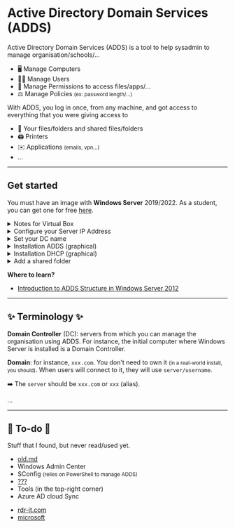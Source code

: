 # Active Directory Domain Services (ADDS)

<div class="row row-cols-md-2 mt-4"><div>

Active Directory Domain Services (ADDS) is a tool to help sysadmin to manage organisation/schools/...

* 🖥️ Manage Computers
* 🧑‍🍼️ Manage Users
* 🚧️ Manage Permissions to access files/apps/...
* ⚖️️ Manage Policies <small>(ex: password length/...)</small>
</div><div>

With ADDS, you log in once, from any machine, and got access to everything that you were giving access to

* 📂 Your files/folders and shared files/folders
* 🖨️ Printers
* ✉️ Applications <small>(emails, vpn...)</small>
* ...
</div></div>

<hr class="sep-both">

## Get started

<div class="row row-cols-md-2"><div>

You must have an image with **Windows Server** 2019/2022. As a student, you can get one for free [here](https://azureforeducation.microsoft.com/devtools). 

<details class="details-n">
<summary>Notes for Virtual Box</summary>

* Click on new, select the ISO
* Select unattended
* Start the machine
* Process as usual with the setup...
* Power off the machine
* Remove CD <small>(Settings>Storage>CD, the disk icon on the right)</small>

Go to Tools > Network. Create or select a adapter.

* DHCP server must be disabled
* Note the gateway is (ex: `X.X.X.1`)

On your VM with your VM

* Click on Settings > Network
* Adapter2
* Enable it
* Select "Host-only adapter"
* Select your adapter
</details>

<details class="details-n">
<summary>Configure your Server IP Address</summary>

* Control Panel
* Network and Internet
* Network And Sharing Center
* Select your network <small>(ex: Ethernet 2)</small>
* Properties > IPV4 > Properties
  * IP: X.X.X.2
  * Mask: 255.255.255.0
  * Default gateway: X.X.X.1
  * DNS: X.X.X.2
</details>

<details class="details-n">
<summary>Set your DC name</summary>

* Click on "Local Server"
* Click on your computer name (in blue)
* Click on "Change"
* Set the name your want
* Restart
</details>

<details class="details-n">
<summary>Installation ADDS (graphical)</summary>

* Start the **Server Manager**
* Click on "Add roles and features"
* Press Next twice
* In Server Roles, select ADDS
* Press Next twice, then Install
* Click on the notification icon with a warning (⚠️)
* Click on "Promote this server to a domain controller"

**Add a forest**

* Give a root domain name (ex: `XXX.com`)
* Add a "restore password"
* Press "Next" 4 times
* Press "Install"
</details>

<details class="details-n">
<summary>Installation DHCP (graphical)</summary>

* Start the **Server Manager**
* Click on "Add roles and features"
* Press Next twice
* In Server Roles, select DHCP Server
* Press Next twice, then Install
* Click on tools > DHCP

Configure your DHCP server

* IPV4 > New Scope 
    * Name: Lan1
    * Select a range of addresses
    * You can prevent person from taking some addresses
    * Select a lock duration <small>(ex: 1 day)</small>
* We can reserve an IP address for a specific MAC address
* You can see attributed IPs in "Address leases"

➡️ Use `ipconfig /all` to get the IPv4/MAC address.
</details>
</div><div>

<details class="details-n">
<summary>Add a shared folder</summary>

Once the disk is connected.

* Start the **Server Manager**
* Tools > Computer Management
* Disk Management
* Right-click > Online
* Right-click > Initialize Disk
* Click > New simple volume
  * Select NFTS
  * You can leave the name empty
</details>

**Where to learn?**

* [Introduction to ADDS Structure in Windows Server 2012](https://www.youtube.com/watch?v=lFwek_OuYZ8)
</div></div>

<hr class="sep-both">

## ✨ Terminology ✨

<div class="row row-cols-md-2"><div>

**Domain Controller** (DC): servers from which you can manage the organisation using ADDS. For instance, the initial computer where Windows Server is installed is a Domain Controller.

**Domain**: for instance, `xxx.com`. You don't need to own it <small>(in a real-world install, you should)</small>. When users will connect to it, they will use `server/username`.

➡️ The `server` should be `xxx.com` or `xxx` (alias).
</div><div>

...
</div></div>

<hr class="sep-both">

## 👻 To-do 👻

Stuff that I found, but never read/used yet.

<div class="row row-cols-md-2"><div>

* [old.md](_old.md)
* Windows Admin Center
* SConfig <small>(relies on PowerShell to manage ADDS)</small>
* [???](https://www.youtube.com/watch?v=hxgz7MR7MGQ)
* Tools (in the top-right corner)
* Azure AD cloud Sync
</div><div>

* [rdr-it.com](https://rdr-it.com/active-directory/)
* [microsoft](https://learn.microsoft.com/en-us/windows-server/identity/ad-ds/active-directory-domain-services)

</div></div>
